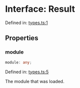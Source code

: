 # Interface: Result

Defined in: [types.ts:1](https://github.com/Gugustinette/unrun/blob/820eb49cc19e3f61445feaad271174649b79ff69/src/types.ts#L1)

## Properties

### module

```ts
module: any;
```

Defined in: [types.ts:5](https://github.com/Gugustinette/unrun/blob/820eb49cc19e3f61445feaad271174649b79ff69/src/types.ts#L5)

The module that was loaded.
